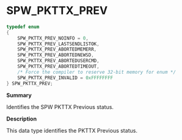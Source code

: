 # SPW_PKTTX_PREV

```c
typedef enum
{
    SPW_PKTTX_PREV_NOINFO = 0,
    SPW_PKTTX_PREV_LASTSENDLISTOK,
    SPW_PKTTX_PREV_ABORTEDMEMERR,
    SPW_PKTTX_PREV_ABORTEDNEWSD,
    SPW_PKTTX_PREV_ABORTEDUSERCMD,
    SPW_PKTTX_PREV_ABORTEDTIMEOUT,
    /* Force the compiler to reserve 32-bit memory for enum */
    SPW_PKTTX_PREV_INVALID = 0xFFFFFFFF
} SPW_PKTTX_PREV;
```

**Summary**

Identifies the SPW PKTTX Previous status.

**Description**

This data type identifies the PKTTX Previous status.
